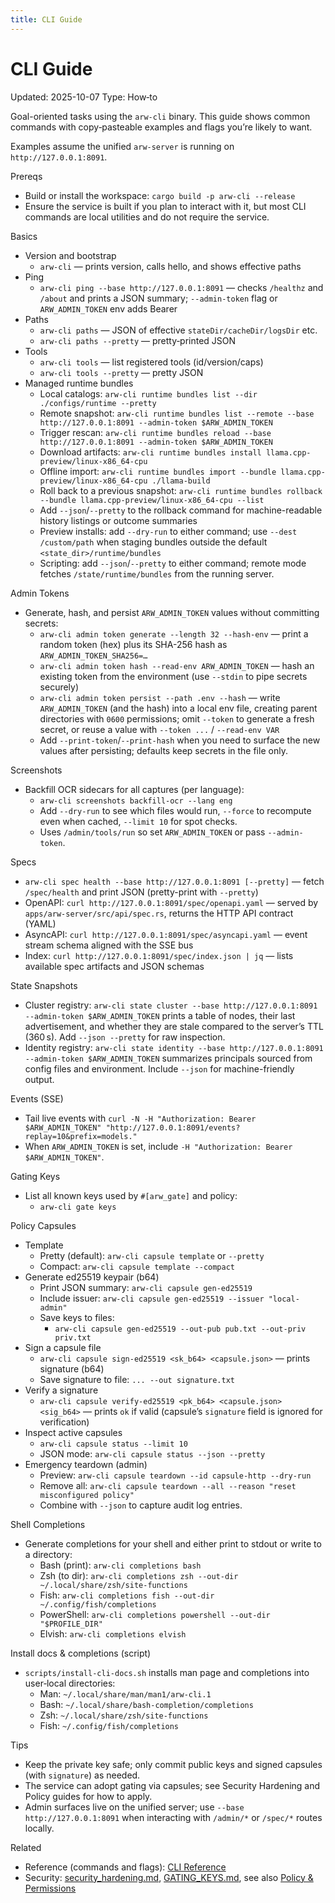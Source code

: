 ```yaml
---
title: CLI Guide
---
```


# CLI Guide
Updated: 2025-10-07
Type: How‑to

Goal-oriented tasks using the `arw-cli` binary. This guide shows common commands with copy‑pasteable examples and flags you’re likely to want.

Examples assume the unified `arw-server` is running on `http://127.0.0.1:8091`.

Prereqs
- Build or install the workspace: `cargo build -p arw-cli --release`
- Ensure the service is built if you plan to interact with it, but most CLI commands are local utilities and do not require the service.

Basics
- Version and bootstrap
  - `arw-cli` — prints version, calls hello, and shows effective paths
- Ping
  - `arw-cli ping --base http://127.0.0.1:8091` — checks `/healthz` and `/about` and prints a JSON summary; `--admin-token` flag or `ARW_ADMIN_TOKEN` env adds Bearer
- Paths
  - `arw-cli paths` — JSON of effective `stateDir/cacheDir/logsDir` etc.
  - `arw-cli paths --pretty` — pretty‑printed JSON
- Tools
  - `arw-cli tools` — list registered tools (id/version/caps)
  - `arw-cli tools --pretty` — pretty JSON
- Managed runtime bundles
  - Local catalogs: `arw-cli runtime bundles list --dir ./configs/runtime --pretty`
  - Remote snapshot: `arw-cli runtime bundles list --remote --base http://127.0.0.1:8091 --admin-token $ARW_ADMIN_TOKEN`
  - Trigger rescan: `arw-cli runtime bundles reload --base http://127.0.0.1:8091 --admin-token $ARW_ADMIN_TOKEN`
  - Download artifacts: `arw-cli runtime bundles install llama.cpp-preview/linux-x86_64-cpu`
  - Offline import: `arw-cli runtime bundles import --bundle llama.cpp-preview/linux-x86_64-cpu ./llama-build`
  - Roll back to a previous snapshot: `arw-cli runtime bundles rollback --bundle llama.cpp-preview/linux-x86_64-cpu --list`
  - Add `--json`/`--pretty` to the rollback command for machine-readable history listings or outcome summaries
  - Preview installs: add `--dry-run` to either command; use `--dest /custom/path` when staging bundles outside the default `<state_dir>/runtime/bundles`
  - Scripting: add `--json`/`--pretty` to either command; remote mode fetches `/state/runtime/bundles` from the running server.

Admin Tokens
- Generate, hash, and persist `ARW_ADMIN_TOKEN` values without committing secrets:
  - `arw-cli admin token generate --length 32 --hash-env` — print a random token (hex) plus its SHA-256 hash as `ARW_ADMIN_TOKEN_SHA256=…`
  - `arw-cli admin token hash --read-env ARW_ADMIN_TOKEN` — hash an existing token from the environment (use `--stdin` to pipe secrets securely)
  - `arw-cli admin token persist --path .env --hash` — write `ARW_ADMIN_TOKEN` (and the hash) into a local env file, creating parent directories with `0600` permissions; omit `--token` to generate a fresh secret, or reuse a value with `--token ...` / `--read-env VAR`
  - Add `--print-token`/`--print-hash` when you need to surface the new values after persisting; defaults keep secrets in the file only.

Screenshots
- Backfill OCR sidecars for all captures (per language):
  - `arw-cli screenshots backfill-ocr --lang eng`
  - Add `--dry-run` to see which files would run, `--force` to recompute even when cached, `--limit 10` for spot checks.
  - Uses `/admin/tools/run` so set `ARW_ADMIN_TOKEN` or pass `--admin-token`.

Specs
- `arw-cli spec health --base http://127.0.0.1:8091 [--pretty]` — fetch `/spec/health` and print JSON (pretty-print with `--pretty`)
- OpenAPI: `curl http://127.0.0.1:8091/spec/openapi.yaml` — served by `apps/arw-server/src/api/spec.rs`, returns the HTTP API contract (YAML)
- AsyncAPI: `curl http://127.0.0.1:8091/spec/asyncapi.yaml` — event stream schema aligned with the SSE bus
- Index: `curl http://127.0.0.1:8091/spec/index.json | jq` — lists available spec artifacts and JSON schemas

State Snapshots
- Cluster registry: `arw-cli state cluster --base http://127.0.0.1:8091 --admin-token $ARW_ADMIN_TOKEN` prints a table of nodes, their last advertisement, and whether they are stale compared to the server’s TTL (360 s). Add `--json --pretty` for raw inspection.
- Identity registry: `arw-cli state identity --base http://127.0.0.1:8091 --admin-token $ARW_ADMIN_TOKEN` summarizes principals sourced from config files and environment. Include `--json` for machine-friendly output.

Events (SSE)
- Tail live events with `curl -N -H "Authorization: Bearer $ARW_ADMIN_TOKEN" "http://127.0.0.1:8091/events?replay=10&prefix=models."`
- When `ARW_ADMIN_TOKEN` is set, include `-H "Authorization: Bearer $ARW_ADMIN_TOKEN"`.

Gating Keys
- List all known keys used by `#[arw_gate]` and policy:
  - `arw-cli gate keys`

Policy Capsules
- Template
  - Pretty (default): `arw-cli capsule template` or `--pretty`
  - Compact: `arw-cli capsule template --compact`
- Generate ed25519 keypair (b64)
  - Print JSON summary: `arw-cli capsule gen-ed25519`
  - Include issuer: `arw-cli capsule gen-ed25519 --issuer "local-admin"`
  - Save keys to files:
    - `arw-cli capsule gen-ed25519 --out-pub pub.txt --out-priv priv.txt`
- Sign a capsule file
  - `arw-cli capsule sign-ed25519 <sk_b64> <capsule.json>` — prints signature (b64)
  - Save signature to file: `... --out signature.txt`
- Verify a signature
  - `arw-cli capsule verify-ed25519 <pk_b64> <capsule.json> <sig_b64>` — prints `ok` if valid (capsule’s `signature` field is ignored for verification)
- Inspect active capsules
  - `arw-cli capsule status --limit 10`
  - JSON mode: `arw-cli capsule status --json --pretty`
- Emergency teardown (admin)
  - Preview: `arw-cli capsule teardown --id capsule-http --dry-run`
  - Remove all: `arw-cli capsule teardown --all --reason "reset misconfigured policy"`
  - Combine with `--json` to capture audit log entries.

Shell Completions
- Generate completions for your shell and either print to stdout or write to a directory:
  - Bash (print): `arw-cli completions bash`
  - Zsh (to dir): `arw-cli completions zsh --out-dir ~/.local/share/zsh/site-functions`
  - Fish: `arw-cli completions fish --out-dir ~/.config/fish/completions`
  - PowerShell: `arw-cli completions powershell --out-dir "$PROFILE_DIR"`
  - Elvish: `arw-cli completions elvish`

Install docs & completions (script)
- `scripts/install-cli-docs.sh` installs man page and completions into user‑local directories:
  - Man: `~/.local/share/man/man1/arw-cli.1`
  - Bash: `~/.local/share/bash-completion/completions`
  - Zsh: `~/.local/share/zsh/site-functions`
  - Fish: `~/.config/fish/completions`

Tips
- Keep the private key safe; only commit public keys and signed capsules (with `signature`) as needed.
- The service can adopt gating via capsules; see Security Hardening and Policy guides for how to apply.
- Admin surfaces live on the unified server; use `--base http://127.0.0.1:8091` when interacting with `/admin/*` or `/spec/*` routes locally.

Related
- Reference (commands and flags): [CLI Reference](../reference/cli.md)
- Security: [security_hardening.md](security_hardening.md), [GATING_KEYS.md](../GATING_KEYS.md), see also [Policy & Permissions](policy_permissions.md)
